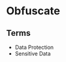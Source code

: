 # Obfuscate

<!--
b********@g****.com
b*******o@g***l.com
****@brun*********
-->

<!--
(6*) ****0-2595
-->

## Terms

- Data Protection
- Sensitive Data
